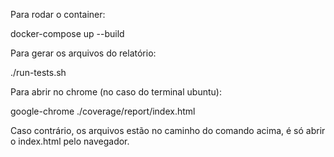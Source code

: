 Para rodar o container:

docker-compose up --build

Para gerar os arquivos do relatório:

./run-tests.sh

Para abrir no chrome (no caso do terminal ubuntu):

google-chrome ./coverage/report/index.html

Caso contrário, os arquivos estão no caminho do comando acima, é só abrir o index.html pelo navegador.